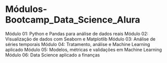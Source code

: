# Módulos-Bootcamp_Data_Science_Alura
Módulo 01: Python e Pandas para análise de dados reais
Módulo 02: Visualização de dados com Seaborn e Matplotlib
Módulo 03: Análise de séries temporais
Módulo 04: Tratamento, análise e Machine Learning aplicado
Módulo 05: Modelos, métricas e validações em Machine Learning
Módulo 06: Data Science aplicado a finanças
